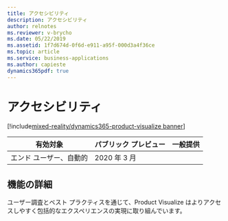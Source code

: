 ```yaml
---
title: アクセシビリティ
description: アクセシビリティ
author: relnotes
ms.reviewer: v-brycho
ms.date: 05/22/2019
ms.assetid: 1f7d674d-0f6d-e911-a95f-000d3a4f36ce
ms.topic: article
ms.service: business-applications
ms.author: capieste
dynamics365pdf: true
---
```

# アクセシビリティ
[!include[mixed-reality/dynamics365-product-visualize banner](../includes/mixed-reality/dynamics365-product-visualize.md)]

| 有効対象    |  パブリック プレビュー | 一般提供 | 
| ---------- | ---------- |---------- |
|エンド ユーザー、自動的|2020 年 3 月| |






## 機能の詳細
<!--feature detail start -->
ユーザー調査とベスト プラクティスを通じて、Product Visualize はよりアクセスしやすく包括的なエクスペリエンスの実現に取り組んでいます。 
<!--feature detail end -->










